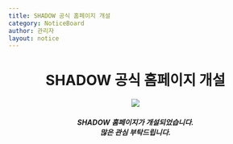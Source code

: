 ```yaml
---
title: SHADOW 공식 홈페이지 개설
category: NoticeBoard
author: 관리자
layout: notice
---
```



<h1 style="text-align:center">SHADOW 공식 홈페이지 개설</h1>
<div style="text-align:center">
    <img src="https://user-images.githubusercontent.com/48669011/82763696-7e2c0400-9e44-11ea-929d-ba98c6ad9507.png">
</div>
<h5 style="text-align:center">SHADOW 홈페이지가 개설되었습니다.<br> 많은 관심 부탁드립니다.</h5>

